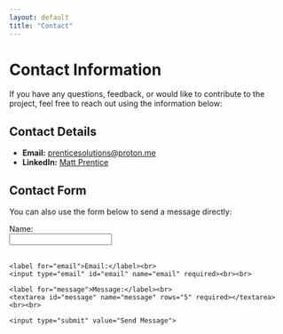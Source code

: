 ```yaml
---
layout: default
title: "Contact"
---
```


# Contact Information

If you have any questions, feedback, or would like to contribute to the project, feel free to reach out using the information below:

## Contact Details
- **Email:** [prenticesolutions@proton.me](mailto:prenticesolutions@proton.me)
- **LinkedIn:** [Matt Prentice](https://www.linkedin.com/in/matt-prentice/)

## Contact Form
You can also use the form below to send a message directly:

<form action="mailto:prenticesolutions@proton.me" method="post" enctype="text/plain">
    <label for="name">Name:</label><br>
    <input type="text" id="name" name="name" required><br><br>

    <label for="email">Email:</label><br>
    <input type="email" id="email" name="email" required><br><br>

    <label for="message">Message:</label><br>
    <textarea id="message" name="message" rows="5" required></textarea><br><br>

    <input type="submit" value="Send Message">
</form>
